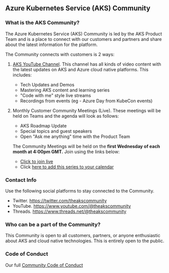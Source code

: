 ## Azure Kubernetes Service (AKS) Community

### What is the AKS Community? 

The Azure Kubernetes Service (AKS) Community is led by the AKS Product Team and is a place to connect with our customers and partners and share about the latest information for the platform. 

The Community connects with customers is 2 ways: 

1. [AKS YouTube Channel](https://www.youtube.com/@theakscommunity). This channel has all kinds of video content with the latest updates on AKS and Azure cloud native platforms. This includes:
    * Tech Updates and Demos
    * Mastering AKS content and learning series
    * "Code with me" style live streams
    * Recordings from events (eg - Azure Day from KubeCon events)

2. Monthly Customer Community Meetings (Live). These meetings will be held on Teams and the agenda will look as follows: 
    * AKS Roadmap Update
    * Special topics and guest speakers
    * Open "Ask me anything" time with the Product Team

    The Community Meetings will be held on the **first Wednesday of each month at 4:00pm GMT.** Join using the links below: 
    * [Click to join live](https://teams.microsoft.com/l/meetup-join/19%3ameeting_ZTBiNTliNjMtY2Q1ZS00N2E0LTllMWQtODZjNDVlOWI2MWZh%40thread.v2/0?context=%7b%22Tid%22%3a%2272f988bf-86f1-41af-91ab-2d7cd011db47%22%2c%22Oid%22%3a%22e04f46e5-a3a7-4692-b577-7b780caaf083%22%7d)
    * Click <a id="raw-url" href="https://1drv.ms/u/s!AqrSbCqu5dePl8NHNuMrREIoohWYaQ?e=PRivfB" target="_blank">here to add this series to your calendar</a>

### Contact Info

Use the following social platforms to stay connected to the Community.

* Twitter. https://twitter.com/theakscommunity
* YouTube. https://www.youtube.com/@theakscommunity
* Threads. https://www.threads.net/@theakscommunity


### Who can be a part of the Community? 

This Community is open to all customers, partners, or anyone enthusiastic about AKS and cloud native technologies. This is entirely open to the public. 

### Code of Conduct

Our full [Community Code of Conduct](./code-of-conduct.md)